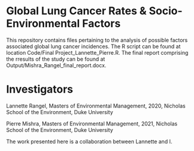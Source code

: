 # Global Lung Cancer Rates & Socio-Environmental Factors
This repository contains files pertaining to the analysis of possible factors associated global lung cancer incidences. The R script can be found at location Code/Final Project_Lannette_Pierre.R. The final report comprising the rresults of the study can be found at Output/Mishra_Rangel_final_report.docx. 

# Investigators

Lannette Rangel, Masters of Environmental Management, 2020, Nicholas School of the Environment, Duke University

Pierre Mishra, Masters of Environmental Management, 2021, Nicholas School of the Environment, Duke University

The work presented here is a collaboration between Lannette and I.
